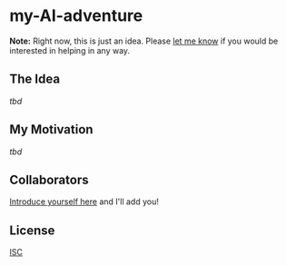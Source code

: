 # my-AI-adventure

**Note:** Right now, this is just an idea. Please [let me know](https://github.com/gr2m/my-AI-adventure/discussions/1) if you would be interested in helping in any way.

## The Idea

_tbd_

## My Motivation

_tbd_

## Collaborators

[Introduce yourself here](https://github.com/gr2m/my-AI-adventure/discussions/1) and I'll add you!

## License

[ISC](LICENSE)
